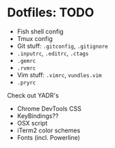 # Dotfiles: TODO

* Fish shell config
* Tmux config
* Git stuff: `.gitconfig`, `.gitignore`
* `.inputrc`, `.editrc`, `.ctags`
* `.gemrc`
* `.rvmrc`
* Vim stuff: `.vimrc`, `vundles.vim`
* `.pryrc`

Check out YADR's
* Chrome DevTools CSS
* KeyBindings??
* OSX script
* iTerm2 color schemes
* Fonts (incl. Powerline)
